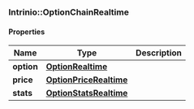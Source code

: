 

[//]: # (CLASS:Intrinio::OptionChainRealtime)

[//]: # (KIND:object)

### Intrinio::OptionChainRealtime

#### Properties

[//]: # (START_DEFINITION)

Name | Type | Description
------------ | ------------- | -------------
**option** | [**OptionRealtime**](OptionRealtime.md) |  &nbsp;
**price** | [**OptionPriceRealtime**](OptionPriceRealtime.md) |  &nbsp;
**stats** | [**OptionStatsRealtime**](OptionStatsRealtime.md) |  &nbsp;

[//]: # (END_DEFINITION)


[//]: # (CONTAINED_CLASS:Intrinio::OptionRealtime)


[//]: # (CONTAINED_CLASS:Intrinio::OptionPriceRealtime)


[//]: # (CONTAINED_CLASS:Intrinio::OptionStatsRealtime)



